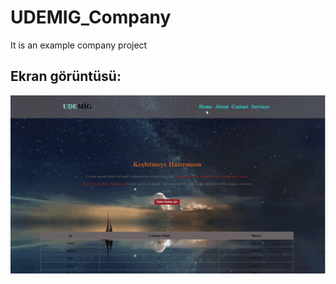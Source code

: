 <h1>UDEMIG_Company</h1>

It is an example company project

<h2>Ekran görüntüsü:</h2>

![](Screen_UDEMIG_Company.gif)
